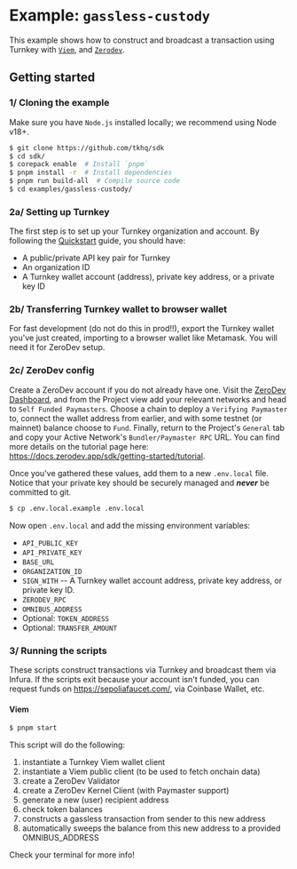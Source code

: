 # Example: `gassless-custody`

This example shows how to construct and broadcast a transaction using Turnkey with [`Viem`](https://viem.sh/docs/clients/wallet.html), and [`Zerodev`](https://docs.zerodev.app/sdk/getting-started/quickstart).

## Getting started

### 1/ Cloning the example

Make sure you have `Node.js` installed locally; we recommend using Node v18+.

```bash
$ git clone https://github.com/tkhq/sdk
$ cd sdk/
$ corepack enable  # Install `pnpm`
$ pnpm install -r  # Install dependencies
$ pnpm run build-all  # Compile source code
$ cd examples/gassless-custody/
```

### 2a/ Setting up Turnkey

The first step is to set up your Turnkey organization and account. By following the [Quickstart](https://docs.turnkey.com/getting-started/quickstart) guide, you should have:

- A public/private API key pair for Turnkey
- An organization ID
- A Turnkey wallet account (address), private key address, or a private key ID

### 2b/ Transferring Turnkey wallet to browser wallet

For fast development (do not do this in prod!!), export the Turnkey wallet you've just created, importing to a browser wallet like Metamask. You will need it for ZeroDev setup.

### 2c/ ZeroDev config

Create a ZeroDev account if you do not already have one. Visit the [ZeroDev Dashboard](https://dashboard.zerodev.app/), and from the Project view add your relevant networks and head to `Self Funded Paymasters`.
Choose a chain to deploy a `Verifying Paymaster` to, connect the wallet address from earlier, and with some testnet (or mainnet) balance choose to `Fund`.
Finally, return to the Project's `General` tab and copy your Active Network's `Bundler/Paymaster RPC` URL.
You can find more details on the tutorial page here: https://docs.zerodev.app/sdk/getting-started/tutorial.

Once you've gathered these values, add them to a new `.env.local` file. Notice that your private key should be securely managed and **_never_** be committed to git.

```bash
$ cp .env.local.example .env.local
```

Now open `.env.local` and add the missing environment variables:

- `API_PUBLIC_KEY`
- `API_PRIVATE_KEY`
- `BASE_URL`
- `ORGANIZATION_ID`
- `SIGN_WITH` -- A Turnkey wallet account address, private key address, or private key ID. 
- `ZERODEV_RPC`
- `OMNIBUS_ADDRESS`
- Optional: `TOKEN_ADDRESS`
- Optional: `TRANSFER_AMOUNT`

### 3/ Running the scripts

These scripts construct transactions via Turnkey and broadcast them via Infura. If the scripts exit because your account isn't funded, you can request funds on https://sepoliafaucet.com/, via Coinbase Wallet, etc.

#### Viem

```bash
$ pnpm start
```

This script will do the following:

1. instantiate a Turnkey Viem wallet client
2. instantiate a Viem public client (to be used to fetch onchain data)
3. create a ZeroDev Validator
4. create a ZeroDev Kernel Client (with Paymaster support)
5. generate a new (user) recipient address
6. check token balances
7. constructs a gassless transaction from sender to this new address
8. automatically sweeps the balance from this new address to a provided OMNIBUS_ADDRESS

Check your terminal for more info!

